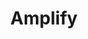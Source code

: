 ---
layout: firm_page
title: "Amplify"
id: "amplify.la"
permalink: "/amplifyamplify.la/"
website: "https://www.amplify.la/"
offices: "Los Angeles (United States)"
investment_stages: "Pre-Seed, Seed"
portfolio_companies: "Upwards, Penelope, FloQast, CarPay, Loamy, Pryzm, Altitude AI, Abstract, TheraNest, Keyless, eSportsFantasy, Alto, Botanics, Artkive, Battlefy, Bitium, Blockdaemon, Bringg, CARD.com, CarPay, Catalytic, Cheese, Clutter, Cloudometry, DSTLD, Fama, FanDuel Group, Figma, Fleet Defender, Flex, FloQast, Gem, Goodfair, GovOS, HelloTech, Honeybee Health, Justworks, HypeVR, Lantern, Ledge, Legal Karma, Lensabl, Little Labs, Loamy, Look.io, Member, Manufactured, Mapsense, Mission, Mover, Nectarine Credit, Penelope, Pete Health, PhyCare, ProGuides, Pryzm, Pulse, Replit, Ready Set Food, RentRedi, Repost, Returnly, SafeRide, Sensay, Skylar Body, Smarty, Snackable, Sourcetable, StackCommerce, StateSpace, Stillpoint, Strike Graph, Tapcart, Thankful.ai, The Bouqs, Titan Intake, Trace, Trials.ai, Upwards, Text Request, Volley, Route, Winc, Workiz"
portfolio_link: "https://amplify.la/portfolio/"
investment_markets: "Consumer, Enterprise, Fintech, Healthcare"
founded_year: "2011"
description: "Amplify is a pre-seed fund based in Los Angeles. They provide funding and guidance to technology entrepreneurs, often acting as the first investor. Their portfolio includes a diverse range of companies across various sectors."
linkedin: "https://www.linkedin.com/company/amplify-la"
twitter: "https://twitter.com/amplifyla"
instagram: "https://www.instagram.com/amplify.la/"
team_page: ""
investor_type: "Venture Capital"
crunchbase: "https://www.crunchbase.com/organization/amplify-la"
pitchbook: ""

# SEO Optimization
meta_title: "Amplify - VC Firm - projectstartups.com"
meta_description: "Amplify, Amplify is a pre-seed fund based in Los Angeles. They provide funding and guidance to technology entrepreneurs, often acting as the first investor. Th..."
meta_keywords: "Amplify, Consumer, Enterprise, Fintech, Healthcare, VC firm, venture capital, startup investor, projectstartups.com"
canonical_url: "https://vc.projectstartups.com/amplifyamplify.la/"
---